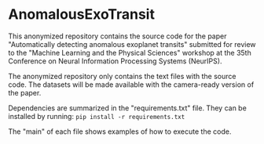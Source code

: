 # AnomalousExoTransit

This anonymized repository contains the source code for the paper "Automatically detecting anomalous exoplanet transits" submitted for review to the "Machine Learning and the Physical Sciences" workshop at the 35th Conference on Neural Information Processing Systems (NeurIPS).

The anonymized repository only contains the text files with the source code. The datasets will be made available with the camera-ready version of the paper.

Dependencies are summarized in the "requirements.txt" file. They can be installed by running:
```pip install -r requirements.txt```

The "main" of each file shows examples of how to execute the code.
